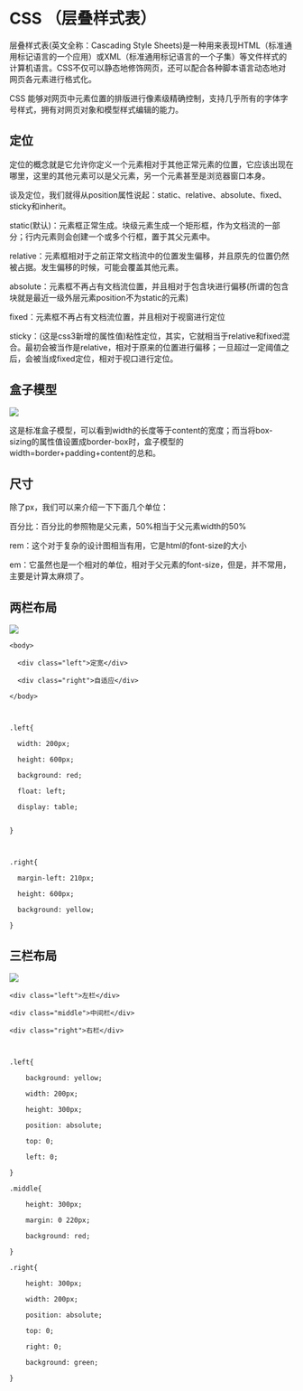 # CSS （层叠样式表）

层叠样式表(英文全称：Cascading Style Sheets)是一种用来表现HTML（标准通用标记语言的一个应用）或XML（标准通用标记语言的一个子集）等文件样式的计算机语言。CSS不仅可以静态地修饰网页，还可以配合各种脚本语言动态地对网页各元素进行格式化。

CSS 能够对网页中元素位置的排版进行像素级精确控制，支持几乎所有的字体字号样式，拥有对网页对象和模型样式编辑的能力。

## 定位

定位的概念就是它允许你定义一个元素相对于其他正常元素的位置，它应该出现在哪里，这里的其他元素可以是父元素，另一个元素甚至是浏览器窗口本身。

谈及定位，我们就得从position属性说起：static、relative、absolute、fixed、sticky和inherit。

static(默认)：元素框正常生成。块级元素生成一个矩形框，作为文档流的一部分；行内元素则会创建一个或多个行框，置于其父元素中。

relative：元素框相对于之前正常文档流中的位置发生偏移，并且原先的位置仍然被占据。发生偏移的时候，可能会覆盖其他元素。

absolute：元素框不再占有文档流位置，并且相对于包含块进行偏移(所谓的包含块就是最近一级外层元素position不为static的元素)

fixed：元素框不再占有文档流位置，并且相对于视窗进行定位

sticky：(这是css3新增的属性值)粘性定位，其实，它就相当于relative和fixed混合。最初会被当作是relative，相对于原来的位置进行偏移；一旦超过一定阈值之后，会被当成fixed定位，相对于视口进行定位。

## 盒子模型

![](https://mmbiz.qpic.cn/mmbiz_jpg/zPh0erYjkib3Lx1WeVMsSMiabsvKteCWGXsYZZt33pr4hGJmmTpTYictRYOpNWvoDXrcnBJPkyHtscMdAKbDAnupQ/640?wx_fmt=jpeg&tp=webp&wxfrom=5&wx_lazy=1)

这是标准盒子模型，可以看到width的长度等于content的宽度；而当将box-sizing的属性值设置成border-box时，盒子模型的width=border+padding+content的总和。

## 尺寸

除了px，我们可以来介绍一下下面几个单位：

百分比：百分比的参照物是父元素，50%相当于父元素width的50%

rem：这个对于复杂的设计图相当有用，它是html的font-size的大小

em：它虽然也是一个相对的单位，相对于父元素的font-size，但是，并不常用，主要是计算太麻烦了。

## 两栏布局

![](https://mmbiz.qpic.cn/mmbiz_jpg/zPh0erYjkib3Lx1WeVMsSMiabsvKteCWGXic0jUQusvpJqr2g8uTRpIKHSnuc5oXJvU05icxuib1URlKQ6vpvzRUzdA/640?wx_fmt=jpeg&tp=webp&wxfrom=5&wx_lazy=1)

```
<body>

  <div class="left">定宽</div>

  <div class="right">自适应</div>

</body>



.left{

  width: 200px;

  height: 600px;

  background: red;

  float: left;

  display: table;


}

 

.right{

  margin-left: 210px;

  height: 600px;

  background: yellow;

}
```
## 三栏布局

![](https://mmbiz.qpic.cn/mmbiz_png/zPh0erYjkib3Lx1WeVMsSMiabsvKteCWGXuUbrI4g0Ia0f5FBTbEYkBwmBWWST2icX2Tk6xx0icx3QryMmT4mSq89A/640?wx_fmt=png&tp=webp&wxfrom=5&wx_lazy=1)

```
<div class="left">左栏</div>

<div class="middle">中间栏</div>

<div class="right">右栏</div>



.left{

    background: yellow;

    width: 200px;

    height: 300px;

    position: absolute;

    top: 0;

    left: 0;

}

.middle{

    height: 300px;

    margin: 0 220px;

    background: red;

}

.right{

    height: 300px;

    width: 200px;

    position: absolute;

    top: 0;

    right: 0;

    background: green;

}
```
